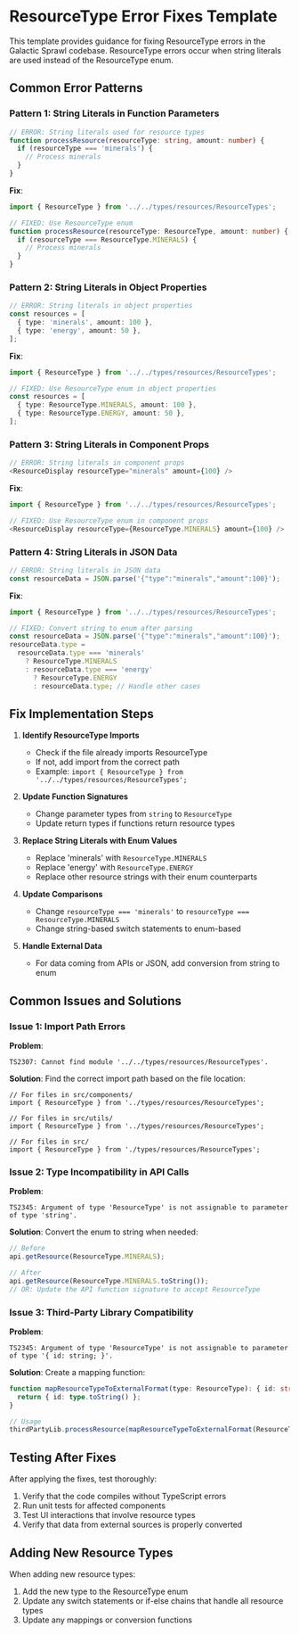 # ResourceType Error Fixes Template

This template provides guidance for fixing ResourceType errors in the Galactic Sprawl codebase. ResourceType errors occur when string literals are used instead of the ResourceType enum.

## Common Error Patterns

### Pattern 1: String Literals in Function Parameters

```typescript
// ERROR: String literals used for resource types
function processResource(resourceType: string, amount: number) {
  if (resourceType === 'minerals') {
    // Process minerals
  }
}
```

**Fix**:

```typescript
import { ResourceType } from '../../types/resources/ResourceTypes';

// FIXED: Use ResourceType enum
function processResource(resourceType: ResourceType, amount: number) {
  if (resourceType === ResourceType.MINERALS) {
    // Process minerals
  }
}
```

### Pattern 2: String Literals in Object Properties

```typescript
// ERROR: String literals in object properties
const resources = [
  { type: 'minerals', amount: 100 },
  { type: 'energy', amount: 50 },
];
```

**Fix**:

```typescript
import { ResourceType } from '../../types/resources/ResourceTypes';

// FIXED: Use ResourceType enum in object properties
const resources = [
  { type: ResourceType.MINERALS, amount: 100 },
  { type: ResourceType.ENERGY, amount: 50 },
];
```

### Pattern 3: String Literals in Component Props

```typescript
// ERROR: String literals in component props
<ResourceDisplay resourceType="minerals" amount={100} />
```

**Fix**:

```typescript
import { ResourceType } from '../../types/resources/ResourceTypes';

// FIXED: Use ResourceType enum in component props
<ResourceDisplay resourceType={ResourceType.MINERALS} amount={100} />
```

### Pattern 4: String Literals in JSON Data

```typescript
// ERROR: String literals in JSON data
const resourceData = JSON.parse('{"type":"minerals","amount":100}');
```

**Fix**:

```typescript
import { ResourceType } from '../../types/resources/ResourceTypes';

// FIXED: Convert string to enum after parsing
const resourceData = JSON.parse('{"type":"minerals","amount":100}');
resourceData.type =
  resourceData.type === 'minerals'
    ? ResourceType.MINERALS
    : resourceData.type === 'energy'
      ? ResourceType.ENERGY
      : resourceData.type; // Handle other cases
```

## Fix Implementation Steps

1. **Identify ResourceType Imports**

   - Check if the file already imports ResourceType
   - If not, add import from the correct path
   - Example: `import { ResourceType } from '../../types/resources/ResourceTypes';`

2. **Update Function Signatures**

   - Change parameter types from `string` to `ResourceType`
   - Update return types if functions return resource types

3. **Replace String Literals with Enum Values**

   - Replace 'minerals' with `ResourceType.MINERALS`
   - Replace 'energy' with `ResourceType.ENERGY`
   - Replace other resource strings with their enum counterparts

4. **Update Comparisons**

   - Change `resourceType === 'minerals'` to `resourceType === ResourceType.MINERALS`
   - Change string-based switch statements to enum-based

5. **Handle External Data**
   - For data coming from APIs or JSON, add conversion from string to enum

## Common Issues and Solutions

### Issue 1: Import Path Errors

**Problem**:

```
TS2307: Cannot find module '../../types/resources/ResourceTypes'.
```

**Solution**:
Find the correct import path based on the file location:

```
// For files in src/components/
import { ResourceType } from '../types/resources/ResourceTypes';

// For files in src/utils/
import { ResourceType } from '../types/resources/ResourceTypes';

// For files in src/
import { ResourceType } from './types/resources/ResourceTypes';
```

### Issue 2: Type Incompatibility in API Calls

**Problem**:

```
TS2345: Argument of type 'ResourceType' is not assignable to parameter of type 'string'.
```

**Solution**:
Convert the enum to string when needed:

```typescript
// Before
api.getResource(ResourceType.MINERALS);

// After
api.getResource(ResourceType.MINERALS.toString());
// OR: Update the API function signature to accept ResourceType
```

### Issue 3: Third-Party Library Compatibility

**Problem**:

```
TS2345: Argument of type 'ResourceType' is not assignable to parameter of type '{ id: string; }'.
```

**Solution**:
Create a mapping function:

```typescript
function mapResourceTypeToExternalFormat(type: ResourceType): { id: string } {
  return { id: type.toString() };
}

// Usage
thirdPartyLib.processResource(mapResourceTypeToExternalFormat(ResourceType.MINERALS));
```

## Testing After Fixes

After applying the fixes, test thoroughly:

1. Verify that the code compiles without TypeScript errors
2. Run unit tests for affected components
3. Test UI interactions that involve resource types
4. Verify that data from external sources is properly converted

## Adding New Resource Types

When adding new resource types:

1. Add the new type to the ResourceType enum
2. Update any switch statements or if-else chains that handle all resource types
3. Update any mappings or conversion functions
